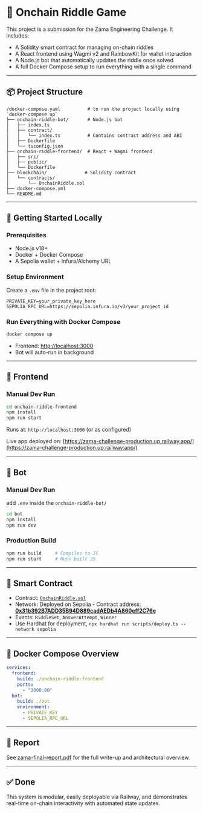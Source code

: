 # 🧩 Onchain Riddle Game

This project is a submission for the Zama Engineering Challenge. It includes:
- A Solidity smart contract for managing on-chain riddles
- A React frontend using Wagmi v2 and RainbowKit for wallet interaction
- A Node.js bot that automatically updates the riddle once solved
- A full Docker Compose setup to run everything with a single command

---

## 📦 Project Structure

```
/docker-compose.yaml          # to run the project locally using `docker-compose up`
├── onchain-riddle-bot/       # Node.js bot
│   ├── index.ts
│   ├── contract/
|   │   └── index.ts          # Contains contract address and ABI
│   ├── Dockerfile       
│   └── tsconfig.json
├── onchain-riddle-frontend/  # React + Wagmi frontend
|   ├── src/
│   ├── public/
│   └── Dockerfile
├── blockchain/              # Solidity contract
│   └── contracts/
|       └── OnchainRiddle.sol 
├── docker-compose.yml
└── README.md
```

---

## 🚀 Getting Started Locally

### Prerequisites

- Node.js v18+
- Docker + Docker Compose
- A Sepolia wallet + Infura/Alchemy URL

### Setup Environment

Create a `.env` file in the project root:

```env
PRIVATE_KEY=your_private_key_here
SEPOLIA_RPC_URL=https://sepolia.infura.io/v3/your_project_id
```

### Run Everything with Docker Compose

```bash
docker compose up
```

- Frontend: [http://localhost:3000](http://localhost:3000)
- Bot will auto-run in background

---

## 🧠 Frontend

### Manual Dev Run

```bash
cd onchain-riddle-frontend
npm install
npm run start
```

Runs at: `http://localhost:3000` (or as configured)

Live app deployed on: [https://zama-challenge-production.up.railway.app/](https://zama-challenge-production.up.railway.app/)

---

## 🤖 Bot

### Manual Dev Run

add `.env` inside the `onchain-riddle-bot/`
```bash
cd bot
npm install
npm run dev
```

### Production Build

```bash
npm run build     # Compiles to JS
npm run start     # Runs built JS
```

---

## 🔐 Smart Contract

- Contract: [`OnchainRiddle.sol`](./contracts/OnchainRiddle.sol)
- Network: Deployed on Sepolia - Contract address: [**0x31b392B7ADD35B94D889cadAEDb4A860eff2C76e**](https://sepolia.etherscan.io/address/0x31b392B7ADD35B94D889cadAEDb4A860eff2C76e)
- Events: `RiddleSet`, `AnswerAttempt`, `Winner`
- Use Hardhat for deployment, `npx hardhat run scripts/deploy.ts --network sepolia`

---

## 🐳 Docker Compose Overview

```yaml
services:
  frontend:
    build: ./onchain-riddle-frontend
    ports:
      - "3000:80"
  bot:
    build: ./bot
    environment:
      - PRIVATE_KEY
      - SEPOLIA_RPC_URL
```

---

## 📄 Report

See [zama-final-report.pdf](./zama-final-report.pdf) for the full write-up and architectural overview.

---

## ✅ Done

This system is modular, easily deployable via Railway, and demonstrates real-time on-chain interactivity with automated state updates.
